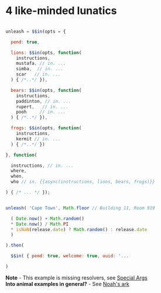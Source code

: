 # 4 like-minded lunatics

```javascript

unleash = $$in(opts = {

  pend: true,

  lions: $$in(opts, function(
    instructions,
    mustafa, // in. ...
    simba,  // in. ...
    scar   // in. ... 
  ) { /*..*/ }),

  bears: $$in(opts, function(
    instructions,
    paddinton, // in. ...
    rupert,   // in. ...
    pooh     // in. ...
  ) { /*..*/ }),

  frogs: $$in(opts, function(
    instructions,
    kermit // in. ...
  ) { /*..*/ })

}, function(

  instructions, // in. ...
  where,
  when,
  who // in. {{async(instructions, lions, bears, frogs)}}

) { /* ... */ });


unleash( 'Cape Town', Math.floor // Building 11, Room 919

  ( Date.now() + Math.random() 
  * Date.now() / Math.PI 
  * isNaN(release.date) ? Math.random() : release.date
  )

).then(

  $$in( { pend: true, welcome: true, uuid: '...

)

```

<b>Note</b> - This example is missing resolvers, see [Special Args](https://github.com/nomilous/in.#special-arguments) <br>
<b>Into animal examples in general?</b> - See [Noah's ark](https://www.google.co.za/search?q=noah%27s+ark&espv=2&biw=1063&bih=1058&tbm=isch&tbo=u&source=univ&sa=X&ei=zVaJVc38A4Lj7QaKnorICg&ved=0CCYQsAQ)
